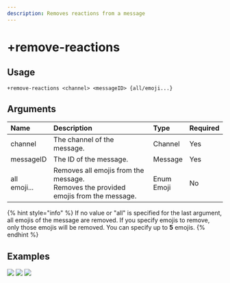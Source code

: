 ```yaml
---
description: Removes reactions from a message
---
```


# +remove-reactions

## Usage
```
+remove-reactions <channel> <messageID> {all/emoji...}
```

## Arguments
Name | Description | Type | Required
:-- | :-- | :-- | :--
channel | The channel of the message. | Channel | Yes
messageID | The ID of the message. | Message | Yes
all<br>emoji... | Removes all emojis from the message.<br>Removes the provided emojis from the message. | Enum<br>Emoji | No

{% hint style="info" %} If no value or "all" is specified for the last argument, all emojis of the message are removed. If you specify emojis to remove, only those emojis will be removed. You can specify up to **5** emojis. {% endhint %}

## Examples
![](https://user-images.githubusercontent.com/111157596/246607910-55e58cd4-8916-4fad-ae1c-cb690e182683.png)
![](https://user-images.githubusercontent.com/111157596/246607916-2083ef4b-ccf8-4600-920c-14b053710c85.png)
![](https://user-images.githubusercontent.com/111157596/246607927-6cf701c9-6d80-4fcd-9368-f3ff36661e0a.png)
